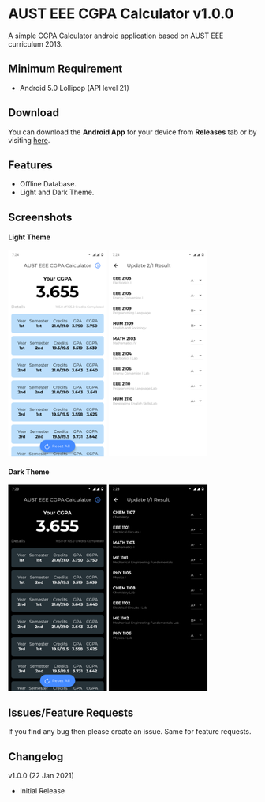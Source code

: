 # AUST EEE CGPA Calculator v1.0.0
A simple CGPA Calculator android application based on AUST EEE curriculum 2013.

## Minimum Requirement
- Android 5.0 Lollipop (API level 21)

## Download
You can download the **Android App** for your device from **Releases** tab or by visiting [here](https://github.com/arnobk/AUST-EEE-CGPA-Calculator/releases).

## Features
- Offline Database.
- Light and Dark Theme.

## Screenshots
#### Light Theme
<p float="left">
    <img src=".github/images/light_home_activity.png" width="200" alt="light_home_activity"/>
    <img src=".github/images/light_update_result_activity.png" width="200" alt="light_update_result_activity"/>
</p>

#### Dark Theme
<p float="left">
    <img src=".github/images/dark_home_activity.png" width="200" alt="dark_home_activity"/>
    <img src=".github/images/dark_update_result_activity.png" width="200" alt="dark_update_result_activity"/>
</p>

## Issues/Feature Requests
If you find any bug then please create an issue. Same for feature requests. 

## Changelog
v1.0.0 (22 Jan 2021)
- Initial Release